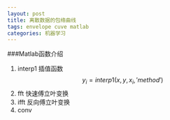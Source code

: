 ```yaml
---
layout: post
title: 离散数据的包络曲线
tags: envelope cuve matlab
categories: 机器学习
---
```

###Matlab函数介绍
1. interp1 插值函数  
$$y_{i}=interp1(x,y,x_{i},'method')$$
2. fft 快速傅立叶变换
3. ifft	反向傅立叶变换
4. conv